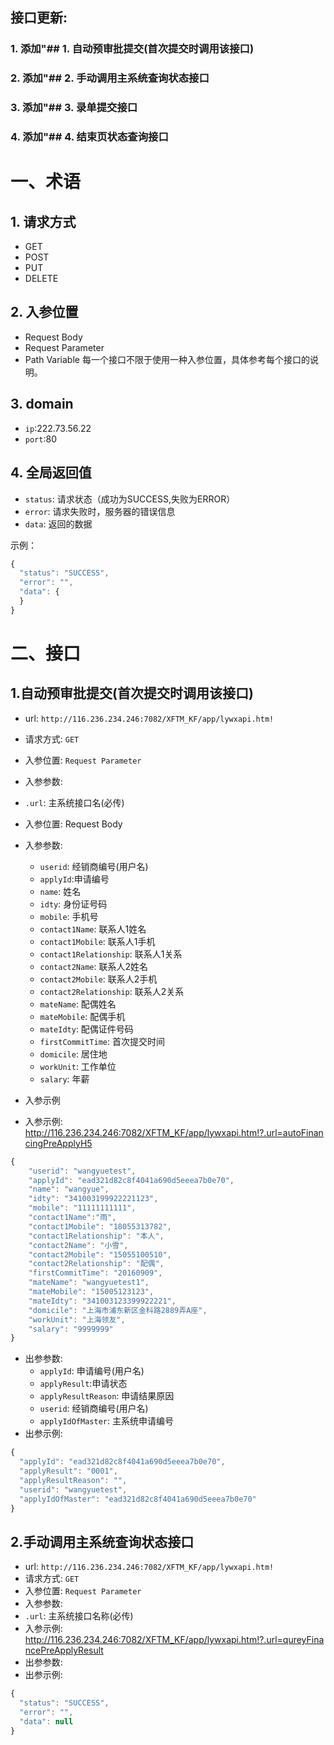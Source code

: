  ## 接口更新:
### 1. 添加"## 1. 自动预审批提交(首次提交时调用该接口)
### 2. 添加"## 2. 手动调用主系统查询状态接口
### 3. 添加"## 3. 录单提交接口
### 4. 添加"## 4. 结束页状态查询接口


# 一、术语
## 1. 请求方式
- GET
- POST
- PUT
- DELETE

## 2. 入参位置
- Request Body
- Request Parameter
- Path Variable
每一个接口不限于使用一种入参位置，具体参考每个接口的说明。

## 3. domain
- `ip`:222.73.56.22
- `port`:80

## 4. 全局返回值
- `status`: 请求状态（成功为SUCCESS,失败为ERROR）
- `error`: 请求失败时，服务器的错误信息
- `data`: 返回的数据

示例：
```javascript
{
  "status": "SUCCESS",
  "error": "",
  "data": {
  }
}
```


# 二、接口

## 1.自动预审批提交(首次提交时调用该接口)
- url: `http://116.236.234.246:7082/XFTM_KF/app/lywxapi.htm!`
- 请求方式: `GET`
- 入参位置: `Request Parameter`
- 入参参数:
- `.url`: 主系统接口名(必传)
- 入参位置: Request Body
- 入参参数:
  - `userid`: 经销商编号(用户名)
  - `applyId`:申请编号
  - `name`: 姓名
  - `idty`: 身份证号码
  - `mobile`: 手机号
  - `contact1Name`: 联系人1姓名
  - `contact1Mobile`: 联系人1手机
  - `contact1Relationship`: 联系人1关系
  - `contact2Name`: 联系人2姓名
  - `contact2Mobile`: 联系人2手机
  - `contact2Relationship`: 联系人2关系
  - `mateName`: 配偶姓名
  - `mateMobile`: 配偶手机
  - `mateIdty`: 配偶证件号码
  - `firstCommitTime`: 首次提交时间
  - `domicile`: 居住地
  - `workUnit`: 工作单位
  - `salary`: 年薪

- 入参示例
- 入参示例:
   http://116.236.234.246:7082/XFTM_KF/app/lywxapi.htm!?.url=autoFinancingPreApplyH5
```javascript
{
	"userid": "wangyuetest",
    "applyId": "ead321d82c8f4041a690d5eeea7b0e70",
    "name": "wangyue",
    "idty": "341003199922221123",
    "mobile": "11111111111",
    "contact1Name":"雨",
    "contact1Mobile": "18055313782",
    "contact1Relationship": "本人",
    "contact2Name": "小雪",
    "contact2Mobile": "15055100510",
    "contact2Relationship": "配偶",
    "firstCommitTime": "20160909",
    "mateName": "wangyuetest1",
    "mateMobile": "15005123123",
    "mateIdty": "341003123399922221",
    "domicile": "上海市浦东新区金科路2889弄A座",
    "workUnit": "上海领友",
    "salary": "9999999"
}
```
- 出参参数:
  - `applyId`: 申请编号(用户名)
  - `applyResult`:申请状态
  - `applyResultReason`: 申请结果原因
  - `userid`: 经销商编号(用户名)
  - `applyIdOfMaster`: 主系统申请编号
- 出参示例:
```javascript
{
  "applyId": "ead321d82c8f4041a690d5eeea7b0e70",
  "applyResult": "0001",
  "applyResultReason": "",
  "userid": "wangyuetest",
  "applyIdOfMaster": "ead321d82c8f4041a690d5eeea7b0e70"
}
```


## 2.手动调用主系统查询状态接口
- url: `http://116.236.234.246:7082/XFTM_KF/app/lywxapi.htm!`
- 请求方式: `GET`
- 入参位置: `Request Parameter`
- 入参参数:
- `.url`: 主系统接口名称(必传)
- 入参示例:
    http://116.236.234.246:7082/XFTM_KF/app/lywxapi.htm!?.url=qureyFinancePreApplyResult
- 出参参数:
- 出参示例:
```javascript
{
  "status": "SUCCESS",
  "error": "",
  "data": null
}
```
